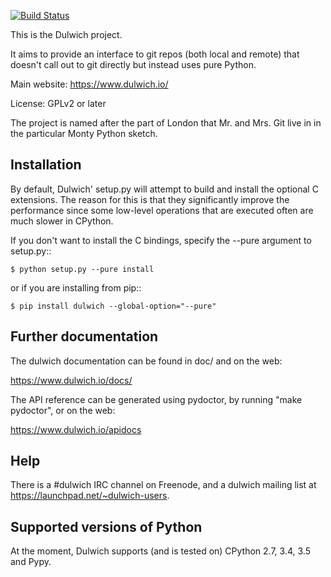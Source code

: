 [![Build Status](https://travis-ci.org/jelmer/dulwich.png?branch=master)](https://travis-ci.org/jelmer/dulwich)

This is the Dulwich project.

It aims to provide an interface to git repos (both local and remote) that
doesn't call out to git directly but instead uses pure Python.

Main website: https://www.dulwich.io/

License: GPLv2 or later

The project is named after the part of London that Mr. and Mrs. Git live in
in the particular Monty Python sketch.

Installation
------------

By default, Dulwich' setup.py will attempt to build and install the optional C
extensions. The reason for this is that they significantly improve the performance
since some low-level operations that are executed often are much slower in CPython.

If you don't want to install the C bindings, specify the --pure argument to setup.py::

    $ python setup.py --pure install

or if you are installing from pip::

    $ pip install dulwich --global-option="--pure"

Further documentation
---------------------

The dulwich documentation can be found in doc/ and on the web:

https://www.dulwich.io/docs/

The API reference can be generated using pydoctor, by running "make pydoctor", or on the web:

https://www.dulwich.io/apidocs

Help
----

There is a #dulwich IRC channel on Freenode, and a dulwich mailing list at
https://launchpad.net/~dulwich-users.

Supported versions of Python
----------------------------

At the moment, Dulwich supports (and is tested on) CPython 2.7, 3.4, 3.5 and Pypy.
